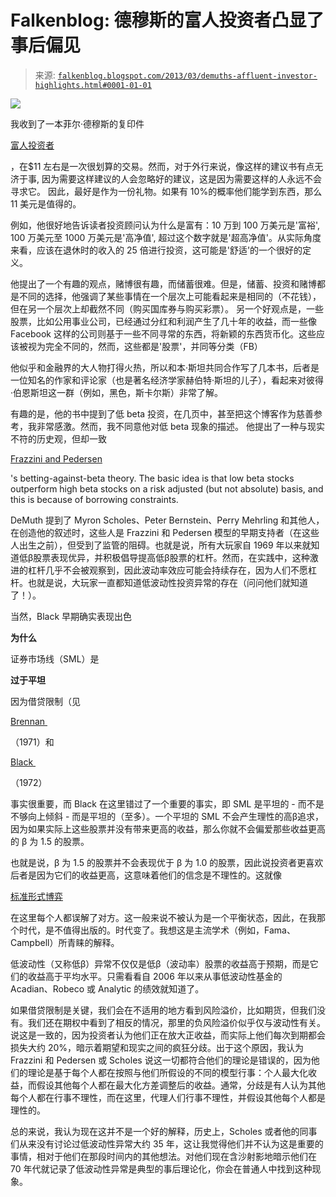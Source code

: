 <!--yml

类别: 未分类

日期: 2024-05-12 20:08:00

-->

# Falkenblog: 德穆斯的富人投资者凸显了事后偏见

> 来源: [`falkenblog.blogspot.com/2013/03/demuths-affluent-investor-highlights.html#0001-01-01`](http://falkenblog.blogspot.com/2013/03/demuths-affluent-investor-highlights.html#0001-01-01)

![](https://blogger.googleusercontent.com/img/b/R29vZ2xl/AVvXsEgKPdTuWncSkLMA39mNPt8d2fci6tWCU9oiTPxzcWTOeYLSGQVLg0EC7d9OHTlBvpNuEqezFIdCLFeqLVY4e7emQbhM1DvNWuZmk_TUoT3MYepsCy1a3wcEXieF26FNQXlvCkM5Sg/s1600/Affluent-Investor.jpg)

我收到了一本菲尔·德穆斯的复印件

[富人投资者](http://www.phildemuth.com/the-affluent-investor-financial-advice-to-grow-and-protect-your-wealth)

，在$11 左右是一次很划算的交易。然而，对于外行来说，像这样的建议书有点无济于事, 因为需要这样建议的人会忽略好的建议，这是因为需要这样的人永远不会寻求它。 因此，最好是作为一份礼物。如果有 10%的概率他们能学到东西，那么 11 美元是值得的。

例如，他很好地告诉读者投资顾问认为什么是富有：10 万到 100 万美元是'富裕', 100 万美元至 1000 万美元是'高净值', 超过这个数字就是'超高净值'。从实际角度来看，应该在退休时的收入的 25 倍进行投资，这可能是'舒适'的一个很好的定义。

他提出了一个有趣的观点，赌博很有趣，而储蓄很难。但是，储蓄、投资和赌博都是不同的选择，他强调了某些事情在一个层次上可能看起来是相同的（不花钱），但在另一个层次上却截然不同（购买国库券与购买彩票）。 另一个好观点是，一些股票，比如公用事业公司，已经通过分红和利润产生了几十年的收益，而一些像 Facebook 这样的公司则基于一些不同寻常的东西，将新颖的东西货币化。这些应该被视为完全不同的，然而，这些都是'股票'，并同等分类（FB）

他似乎和金融界的大人物打得火热，所以和本·斯坦共同合作写了几本书，后者是一位知名的作家和评论家（也是著名经济学家赫伯特·斯坦的儿子），看起来对彼得·伯恩斯坦这一群（例如，黑色，斯卡尔斯）非常了解。

有趣的是，他的书中提到了低 beta 投资，在几页中，甚至把这个博客作为慈善参考，我非常感激。然而，我不同意他对低 beta 现象的描述。 他提出了一种与现实不符的历史观，但却一致

[Frazzini and Pedersen](http://pages.stern.nyu.edu/~lpederse/papers/BettingAgainstBeta.pdf)

's betting-against-beta theory. The basic idea is that low beta stocks outperform high beta stocks on a risk adjusted (but not absolute) basis, and this is because of borrowing constraints.

DeMuth 提到了 Myron Scholes、Peter Bernstein、Perry Mehrling 和其他人，在创造他的叙述时，这些人是 Frazzini 和 Pedersen 模型的早期支持者（在这些人出生之前），但受到了监管的阻碍。也就是说，所有大玩家自 1969 年以来就知道低β股票表现优异，并积极倡导提高低β股票的杠杆。然而，在实践中，这种激进的杠杆几乎不会被观察到，因此波动率效应可能会持续存在，因为人们不愿杠杆。也就是说，大玩家一直都知道低波动性投资异常的存在（问问他们就知道了！）。

当然，Black 早期确实表现出色

**为什么**

证券市场线（SML）是

**过于平坦**

因为借贷限制（见

[Brennan ](http://journals.cambridge.org/action/displayAbstract;jsessionid=23619C14C0378B6FAE6C8A8EDA148912.journals?fromPage=online&aid=6321368)

（1971）和

[Black ](http://homepage.univie.ac.at/youchang.wu/black_1972.pdf)

（1972）

事实很重要，而 Black 在这里错过了一个重要的事实，即 SML 是平坦的 - 而不是不够向上倾斜 - 而是平坦的（至多）。一个平坦的 SML 不会产生理性的高β追求，因为如果实际上这些股票并没有带来更高的收益，那么你就不会偏爱那些收益更高的 β 为 1.5 的股票。

也就是说，β 为 1.5 的股票并不会表现优于 β 为 1.0 的股票，因此说投资者更喜欢后者是因为它们的收益更高，这意味着他们的信念是不理性的。这就像

[标准形式博弈](http://en.wikipedia.org/wiki/Normal-form_game)

在这里每个人都误解了对方。这一般来说不被认为是一个平衡状态，因此，在我那个时代，是不值得出版的。时代变了。我想这是主流学术（例如，Fama、Campbell）所青睐的解释。

低波动性（又称低β）异常不仅仅是低β（波动率）股票的收益高于预期，而是它们的收益高于平均水平。只需看看自 2006 年以来从事低波动性基金的 Acadian、Robeco 或 Analytic 的绩效就知道了。

如果借贷限制是关键，我们会在不适用的地方看到风险溢价，比如期货，但我们没有。我们还在期权中看到了相反的情况，那里的负风险溢价似乎仅与波动性有关。说这是一致的，因为投资者认为他们正在放大正收益，而实际上他们每次到期都会损失大约 20%，暗示着期望和现实之间的疯狂分歧。出于这个原因，我认为 Frazzini 和 Pedersen 或 Scholes 说这一切都符合他们的理论是错误的，因为他们的理论是基于每个人都在按照与他们所假设的不同的模型行事：个人最大化收益，而假设其他每个人都在最大化方差调整后的收益。通常，分歧是有人认为其他每个人都在行事不理性，而在这里，代理人们行事不理性，并假设其他每个人都是理性的。

总的来说，我认为现在这并不是一个好的解释，历史上，Scholes 或者他的同事们从来没有讨论过低波动性异常大约 35 年，这让我觉得他们并不认为这是重要的事情，相对于他们在那段时间内的其他想法。对他们现在含沙射影地暗示他们在 70 年代就记录了低波动性异常是典型的事后理论化，你会在普通人中找到这种现象。
